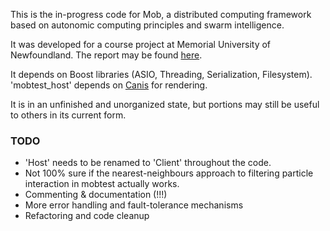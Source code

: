 This is the in-progress code for Mob, a distributed computing framework based on autonomic computing principles and swarm intelligence.

It was developed for a course project at Memorial University of Newfoundland. The report may be found [here](http://dac456.webfactional.com/dl/reports/EN9861_Report.pdf).

It depends on Boost libraries (ASIO, Threading, Serialization, Filesystem). 'mobtest_host' depends on [Canis](http://www.github.com/dac456/canis) for rendering.

It is in an unfinished and unorganized state, but portions may still be useful to others in its current form.

### TODO
* 'Host' needs to be renamed to 'Client' throughout the code.
* Not 100% sure if the nearest-neighbours approach to filtering particle interaction in mobtest actually works.
* Commenting & documentation (!!!)
* More error handling and fault-tolerance mechanisms
* Refactoring and code cleanup